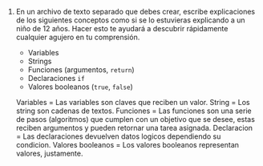 1. En un archivo de texto separado que debes crear, escribe explicaciones de los siguientes conceptos como si se lo estuvieras explicando a un niño de 12 años. Hacer esto te ayudará a descubrir rápidamente cualquier agujero en tu comprensión.

	* Variables
	* Strings
	* Funciones (argumentos, `return`)
	* Declaraciones `if`
	* Valores booleanos (`true`, `false`)

    Variables = Las variables son claves que reciben un valor.
    String = Los string son cadenas de textos.
    Funciones = Las funciones son una serie de pasos (algoritmos) que cumplen con un objetivo que se desee, estas reciben argumentos y pueden retornar una tarea asignada.
    Declaracion = Las declaraciones devuelven datos logicos dependiendo su condicion.
    Valores booleanos = Los valores booleanos representan valores, justamente.
